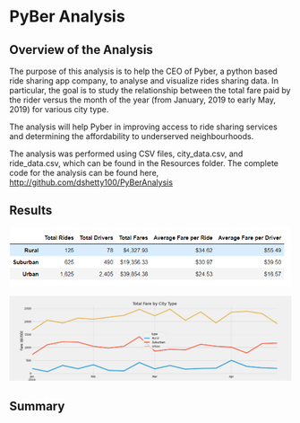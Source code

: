 # PyBer Analysis


## Overview of the Analysis

The purpose of this analysis is to help the CEO of Pyber, a python based ride sharing app company, to analyse and visualize 
rides sharing data. In particular, the goal is to study the relationship between the total fare paid by the rider versus the 
month of the year (from January, 2019 to early May, 2019) for various city type.   

The analysis will help Pyber in improving access to ride sharing services and determining the affordability to underserved neighbourhoods.

The analysis was performed using CSV files, city_data.csv, and ride_data.csv, which can be found in the Resources folder. The complete code for the analysis can be found here, http://github.com/dshetty100/PyBerAnalysis



## Results

![Figure1](/Images/Ride_Summary.PNG)


![Figure1](/analysis/PyBer_fare_summary.PNG)

## Summary
